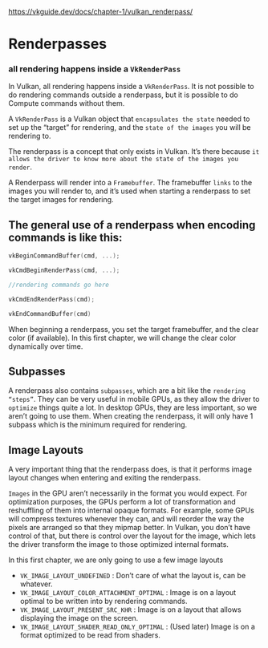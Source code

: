 https://vkguide.dev/docs/chapter-1/vulkan_renderpass/  

# Renderpasses

### all rendering happens inside a `VkRenderPass`

In Vulkan, all rendering happens inside a `VkRenderPass`. It is not possible to do rendering commands outside a renderpass, but it is possible to do Compute commands without them.

A `VkRenderPass` is a Vulkan object that `encapsulates the state` needed to set up the “target” for rendering, and the `state of the images` you will be rendering to.

The renderpass is a concept that only exists in Vulkan. It’s there because `it allows the driver to know more about the state of the images you render`.

A Renderpass will render into a `Framebuffer`. The framebuffer `links` to the images you will render to, and it’s used when starting a renderpass to set the target images for rendering.

## The general use of a renderpass when encoding commands is like this:

```C++
vkBeginCommandBuffer(cmd, ...);

vkCmdBeginRenderPass(cmd, ...);

//rendering commands go here

vkCmdEndRenderPass(cmd);

vkEndCommandBuffer(cmd)
```

When beginning a renderpass, you set the target framebuffer, and the clear color (if available). In this first chapter, we will change the clear color dynamically over time.

## Subpasses
A renderpass also contains `subpasses`, which are a bit like the `rendering “steps”`. They can be very useful in mobile GPUs, as they allow the driver to `optimize` things quite a lot. In desktop GPUs, they are less important, so we aren’t going to use them. When creating the renderpass, it will only have 1 subpass which is the minimum required for rendering.

## Image Layouts
A very important thing that the renderpass does, is that it performs image layout changes when entering and exiting the renderpass.

`Images` in the GPU aren’t necessarily in the format you would expect. For optimization purposes, the GPUs perform a lot of transformation and reshuffling of them into internal opaque formats. For example, some GPUs will compress textures whenever they can, and will reorder the way the pixels are arranged so that they mipmap better. In Vulkan, you don’t have control of that, but there is control over the layout for the image, which lets the driver transform the image to those optimized internal formats.

In this first chapter, we are only going to use a few image layouts

- `VK_IMAGE_LAYOUT_UNDEFINED` : Don’t care of what the layout is, can be whatever.
- `VK_IMAGE_LAYOUT_COLOR_ATTACHMENT_OPTIMAL` : Image is on a layout optimal to be written into by rendering commands.
- `VK_IMAGE_LAYOUT_PRESENT_SRC_KHR` : Image is on a layout that allows displaying the image on the screen.
- `VK_IMAGE_LAYOUT_SHADER_READ_ONLY_OPTIMAL` : (Used later) Image is on a format optimized to be read from shaders.
